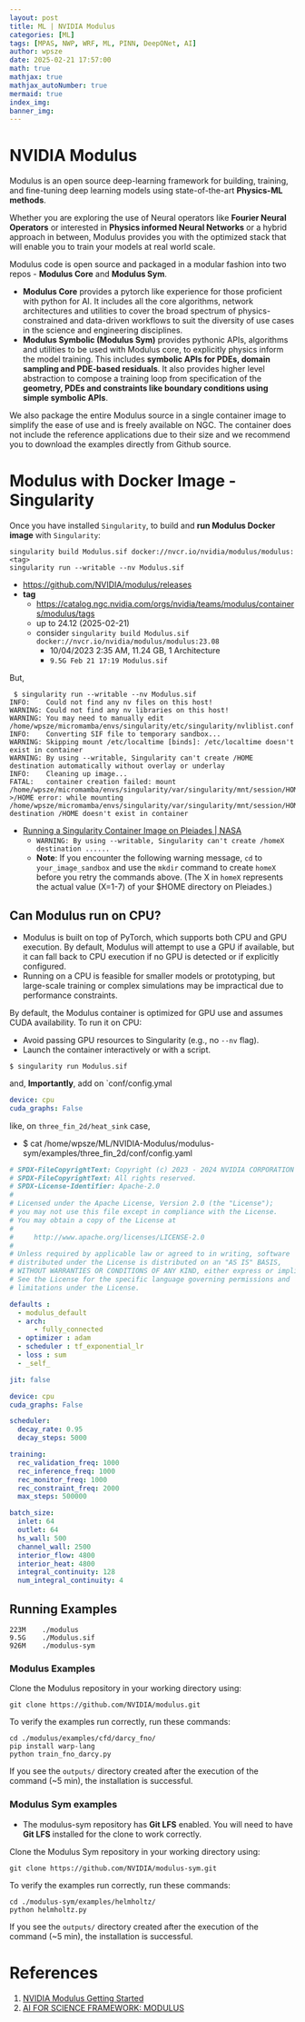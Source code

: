 ```yaml
---
layout: post
title: ML | NVIDIA Modulus
categories: [ML]
tags: [MPAS, NWP, WRF, ML, PINN, DeepONet, AI]
author: wpsze
date: 2025-02-21 17:57:00
math: true
mathjax: true
mathjax_autoNumber: true
mermaid: true
index_img: 
banner_img: 
---
```


# NVIDIA Modulus 

Modulus is an open source deep-learning framework for building, training, and fine-tuning deep learning models using state-of-the-art **Physics-ML methods**.

Whether you are exploring the use of Neural operators like **Fourier Neural Operators** or interested in **Physics informed Neural Networks** or a hybrid approach in between, Modulus provides you with the optimized stack that will enable you to train your models at real world scale.

Modulus code is open source and packaged in a modular fashion into two repos - **Modulus Core** and **Modulus Sym**.

- **Modulus Core** provides a pytorch like experience for those proficient with python for AI. It includes all the core algorithms, network architectures and utilities to cover the broad spectrum of physics-constrained and data-driven workflows to suit the diversity of use cases in the science and engineering disciplines.
- **Modulus Symbolic (Modulus Sym)** provides pythonic APIs, algorithms and utilities to be used with Modulus core, to explicitly physics inform the model training. This includes **symbolic APIs for PDEs, domain sampling and PDE-based residuals**. It also provides higher level abstraction to compose a training loop from specification of the **geometry, PDEs and constraints like boundary conditions using simple symbolic APIs**.

We also package the entire Modulus source in a single container image to simplify the ease of use and is freely available on NGC. The container does not include the reference applications due to their size and we recommend you to download the examples directly from Github source.

# Modulus with Docker Image - Singularity

Once you have installed `Singularity`, to build and **run Modulus Docker image** with `Singularity`:

```console
singularity build Modulus.sif docker://nvcr.io/nvidia/modulus/modulus:<tag>
singularity run --writable --nv Modulus.sif
```

- <https://github.com/NVIDIA/modulus/releases>
- **tag** 
  - <https://catalog.ngc.nvidia.com/orgs/nvidia/teams/modulus/containers/modulus/tags>
  - up to 24.12 (2025-02-21)
  - consider `singularity build Modulus.sif docker://nvcr.io/nvidia/modulus/modulus:23.08` 
    - 10/04/2023 2:35 AM, 11.24 GB, 1 Architecture
    - `9.5G Feb 21 17:19 Modulus.sif`

But,

```
 $ singularity run --writable --nv Modulus.sif
INFO:    Could not find any nv files on this host!
WARNING: Could not find any nv libraries on this host!
WARNING: You may need to manually edit /home/wpsze/micromamba/envs/singularity/etc/singularity/nvliblist.conf
INFO:    Converting SIF file to temporary sandbox...
WARNING: Skipping mount /etc/localtime [binds]: /etc/localtime doesn't exist in container
WARNING: By using --writable, Singularity can't create /HOME destination automatically without overlay or underlay
INFO:    Cleaning up image...
FATAL:   container creation failed: mount /home/wpsze/micromamba/envs/singularity/var/singularity/mnt/session/HOME->/HOME error: while mounting /home/wpsze/micromamba/envs/singularity/var/singularity/mnt/session/HOME: destination /HOME doesn't exist in container
```

- [Running a Singularity Container Image on Pleiades | NASA](https://www.nas.nasa.gov/hecc/support/kb/running-a-singularity-container-image-on-pleiades_638.html)
  - `WARNING: By using --writable, Singularity can't create /homeX destination ......`
  - **Note**: If you encounter the following warning message, `cd` to `your_image_sandbox` and use the `mkdir` command to create `homeX` before you retry the commands above. (The X in `homeX` represents the actual value (X=1-7) of your $HOME directory on Pleiades.)

## Can Modulus run on CPU? 

- Modulus is built on top of PyTorch, which supports both CPU and GPU execution. By default, Modulus will attempt to use a GPU if available, but it can fall back to CPU execution if no GPU is detected or if explicitly configured.
- Running on a CPU is feasible for smaller models or prototyping, but large-scale training or complex simulations may be impractical due to performance constraints.

By default, the Modulus container is optimized for GPU use and assumes CUDA availability. To run it on CPU:

- Avoid passing GPU resources to Singularity (e.g., no `--nv` flag).
- Launch the container interactively or with a script.

```
$ singularity run Modulus.sif
```

and, **Importantly**, add on `conf/config.ymal

```yml
device: cpu
cuda_graphs: False
```

like, on `three_fin_2d/heat_sink` case,

-  $ cat /home/wpsze/ML/NVIDIA-Modulus/modulus-sym/examples/three_fin_2d/conf/config.yaml
  
```yml 
# SPDX-FileCopyrightText: Copyright (c) 2023 - 2024 NVIDIA CORPORATION & AFFILIATES.
# SPDX-FileCopyrightText: All rights reserved.
# SPDX-License-Identifier: Apache-2.0
#
# Licensed under the Apache License, Version 2.0 (the "License");
# you may not use this file except in compliance with the License.
# You may obtain a copy of the License at
#
#     http://www.apache.org/licenses/LICENSE-2.0
#
# Unless required by applicable law or agreed to in writing, software
# distributed under the License is distributed on an "AS IS" BASIS,
# WITHOUT WARRANTIES OR CONDITIONS OF ANY KIND, either express or implied.
# See the License for the specific language governing permissions and
# limitations under the License.

defaults :
  - modulus_default
  - arch:
      - fully_connected
  - optimizer : adam
  - scheduler : tf_exponential_lr
  - loss : sum
  - _self_

jit: false

device: cpu
cuda_graphs: False

scheduler:
  decay_rate: 0.95
  decay_steps: 5000

training: 
  rec_validation_freq: 1000
  rec_inference_freq: 1000
  rec_monitor_freq: 1000
  rec_constraint_freq: 2000
  max_steps: 500000

batch_size:
  inlet: 64
  outlet: 64
  hs_wall: 500
  channel_wall: 2500
  interior_flow: 4800
  interior_heat: 4800
  integral_continuity: 128
  num_integral_continuity: 4
```

## Running Examples

```console
223M	./modulus
9.5G	./Modulus.sif
926M	./modulus-sym
```

### Modulus Examples

Clone the Modulus repository in your working directory using:

```console
git clone https://github.com/NVIDIA/modulus.git
```

To verify the examples run correctly, run these commands:

```console
cd ./modulus/examples/cfd/darcy_fno/
pip install warp-lang
python train_fno_darcy.py
```

If you see the `outputs/` directory created after the execution of the command (~5 min), the installation is successful.

### Modulus Sym examples

- The modulus-sym repository has **Git LFS** enabled. You will need to have **Git LFS** installed for the clone to work correctly.

Clone the Modulus Sym repository in your working directory using:

```
git clone https://github.com/NVIDIA/modulus-sym.git
```

To verify the examples run correctly, run these commands:

```
cd ./modulus-sym/examples/helmholtz/
python helmholtz.py
```

If you see the `outputs/` directory created after the execution of the command (~5 min), the installation is successful.


# References

1. [NVIDIA Modulus Getting Started](https://docs.nvidia.com/deeplearning/modulus/getting-started/index.html)
2. [AI FOR SCIENCE FRAMEWORK: MODULUS](https://indico.ihep.ac.cn/event/17357/sessions/3811/attachments/62339/72133/AI%20For%20Science%20Framework%20modulus.pdf)